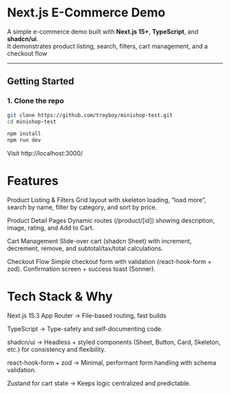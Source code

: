 # Next.js E-Commerce Demo

A simple e-commerce demo built with **Next.js 15+**, **TypeScript**, and **shadcn/ui**.  
It demonstrates product listing, search, filters, cart management, and a checkout flow

---

## Getting Started

### 1. Clone the repo
```bash
git clone https://github.com/troyboy/minishop-test.git
cd minishop-test

npm install
npm run dev
```
Visit http://localhost:3000/

# Features

Product Listing & Filters
Grid layout with skeleton loading, “load more”, search by name, filter by category, and sort by price.

Product Detail Pages
Dynamic routes (/product/[id]) showing description, image, rating, and Add to Cart.

Cart Management
Slide-over cart (shadcn Sheet) with increment, decrement, remove, and subtotal/tax/total calculations.

Checkout Flow
Simple checkout form with validation (react-hook-form + zod). Confirmation screen + success toast (Sonner).

# Tech Stack & Why

Next.js 15.3 App Router → File-based routing, fast builds

TypeScript → Type-safety and self-documenting code.

shadcn/ui → Headless + styled components (Sheet, Button, Card, Skeleton, etc.) for consistency and flexibility.

react-hook-form + zod → Minimal, performant form handling with schema validation.

Zustand for cart state → Keeps logic centralized and predictable.
